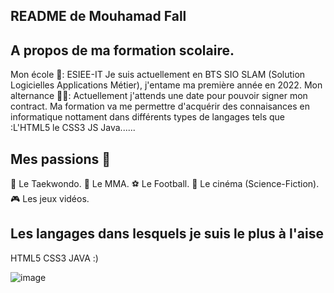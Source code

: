 ## README de Mouhamad Fall

## A propos de ma formation scolaire.
Mon école 🏫: ESIEE-IT
Je suis actuellement en BTS SIO SLAM (Solution Logicielles Applications Métier), j'entame ma première année en 2022.
Mon alternance 🧑‍💼: Actuellement j'attends une date pour pouvoir signer mon contract.
Ma formation va me permettre d'acquérir des connaisances en informatique nottament dans différents types de langages tels que :L'HTML5 le CSS3 JS Java......

## Mes passions 💖
🥋 Le Taekwondo.
🥊 Le MMA.
⚽ Le Football.
🎥 Le cinéma (Science-Fiction).
🎮 Les jeux vidéos.

## Les langages dans lesquels je suis le plus à l'aise 
HTML5
CSS3
JAVA
:) 

![image](https://user-images.githubusercontent.com/113703061/195711167-71f7f857-975c-4d32-99cb-411b95583010.png)


